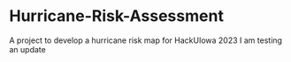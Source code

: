 # Hurricane-Risk-Assessment
A project to develop a hurricane risk map for HackUIowa 2023
I am testing an update